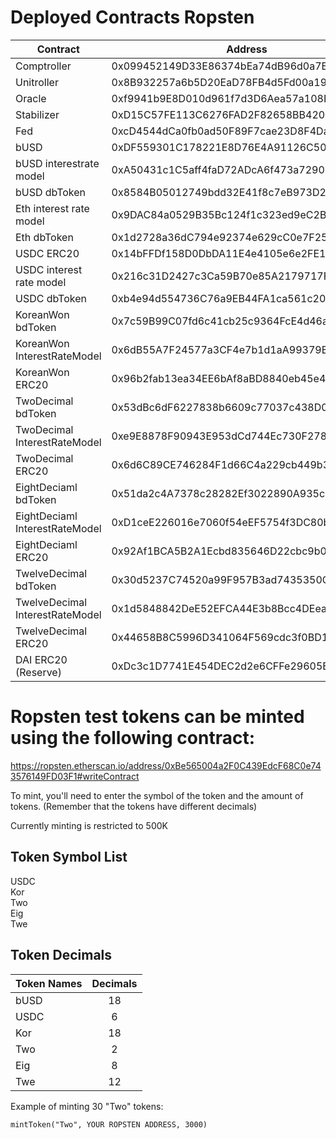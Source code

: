 # Deployed Contracts Ropsten

Contract  	  					| Address
--------------------------------| ------------------------------------------
Comptroller  					| 0x099452149D33E86374bEa74dB96d0a7B038BcA4D
Unitroller  					| 0x8B932257a6b5D20EaD78FB4d5Fd00a19daF937b3
Oracle  						| 0xf9941b9E8D010d961f7d3D6Aea57a108Bcfe1026
Stabilizer  					| 0xD15C57FE113C6276FAD2F82658BB420351147f5E
Fed  							| 0xcD4544dCa0fb0ad50F89F7cae23D8F4Da53784C5
bUSD  							| 0xDF559301C178221E8D76E4A91126C504Dfe5947a
bUSD interestrate model  		| 0xA50431c1C5aff4faD72ADcA6f473a729027332F9
bUSD dbToken					| 0x8584B05012749bdd32E41f8c7eB973D2283d1e56
Eth interest rate model  		| 0x9DAC84a0529B35Bc124f1c323ed9eC2Bb9B75066
Eth dbToken						| 0x1d2728a36dC794e92374e629cC0e7F25C7f60162
USDC ERC20  					| 0x14bFFDf158D0DbDA11E4e4105e6e2FE1D24F4D2e
USDC interest rate model  		| 0x216c31D2427c3Ca59B70e85A2179717F3134003C
USDC dbToken 					| 0xb4e94d554736C76a9EB44FA1ca561c20AcfdeB26
KoreanWon bdToken  				| 0x7c59B99C07fd6c41cb25c9364FcE4d46a58b4Ce3
KoreanWon InterestRateModel  	| 0x6dB55A7F24577a3CF4e7b1d1aA99379B0A1b444C
KoreanWon ERC20  				| 0x96b2fab13ea34EE6bAf8aBD8840eb45e4176251b
TwoDecimal bdToken  			| 0x53dBc6dF6227838b6609c77037c438D0a33fc446
TwoDecimal InterestRateModel  	| 0xe9E8878F90943E953dCd744Ec730F278De9D5F3B
TwoDecimal ERC20  				| 0x6d6C89CE746284F1d66C4a229cb449b32f494BF5
EightDeciaml bdToken  			| 0x51da2c4A7378c28282Ef3022890A935c56c97E7E
EightDeciaml InterestRateModel  | 0xD1ceE226016e7060f54eEF5754f3DC80bD79dA27
EightDeciaml ERC20  			| 0x92Af1BCA5B2A1Ecbd835646D22cbc9b01Fb17600
TwelveDecimal bdToken  			| 0x30d5237C74520a99F957B3ad7435350C8D71d791
TwelveDecimal InterestRateModel | 0x1d5848842DeE52EFCA44E3b8Bcc4DEea1111596d
TwelveDecimal ERC20  			| 0x44658B8C5996D341064F569cdc3f0BD172600a77
DAI ERC20 (Reserve)  			| 0xDc3c1D7741E454DEC2d2e6CFFe29605E4b7e01e3

# Ropsten test tokens can be minted using the following contract:

https://ropsten.etherscan.io/address/0xBe565004a2F0C439EdcF68C0e743576149FD03F1#writeContract

To mint, you'll need to enter the symbol of the token and the amount of tokens.
(Remember that the tokens have different decimals)

Currently minting is restricted to 500K

## Token Symbol List

USDC <br />
Kor <br />
Two <br />
Eig <br />
Twe <br />


## Token Decimals

| Token Names   | Decimals      |
| ------------- |:-------------:|
| bUSD      	| 18 			|
| USDC      	| 6      		|
| Kor 			| 18      		|
| Two      		| 2 			|
| Eig      		| 8      		|
| Twe 			| 12    	  	|


Example of minting 30 "Two" tokens:

`mintToken("Two", YOUR ROPSTEN ADDRESS, 3000)` 


